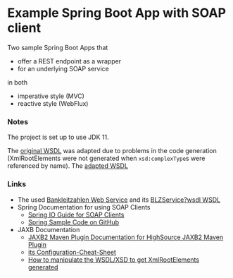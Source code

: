 # Example Spring Boot App with SOAP client

Two sample Spring Boot Apps that

- offer a REST endpoint as a wrapper
-  for an underlying SOAP service

in both

- imperative style (MVC)
- reactive style (WebFlux)

### Notes

The project is set up to use JDK 11.

The [original WSDL](src/main/resources/blz-service-orig.wsdl) was adapted due to problems in the code generation
(XmlRootElements were not generated when `xsd:complexType`s were referenced by name).
The [adapted WSDL](src/main/resources/blz-service.wsdl)

### Links

- The used [Bankleitzahlen Web Service](https://www.predic8.de/soap/blz-webservice.htm) and its [BLZService?wsdl WSDL](http://www.thomas-bayer.com/axis2/services/BLZService?wsdl)
- Spring Documentation for using SOAP Clients
  - [Spring IO Guide for SOAP Clients](https://spring.io/guides/gs/consuming-web-service/)
  - [Spring Sample Code on GitHub](https://github.com/spring-guides/gs-consuming-web-service)
- JAXB Documentation
  - [JAXB2 Maven Plugin Documentation for HighSource JAXB2 Maven Plugin](https://github.com/highsource/maven-jaxb2-plugin/wiki)
  - [its Configuration-Cheat-Sheet](https://github.com/highsource/maven-jaxb2-plugin/wiki/Configuration-Cheat-Sheet)
  - [How to manipulate the WSDL/XSD to get XmlRootElements generated](https://stackoverflow.com/a/15117152)
